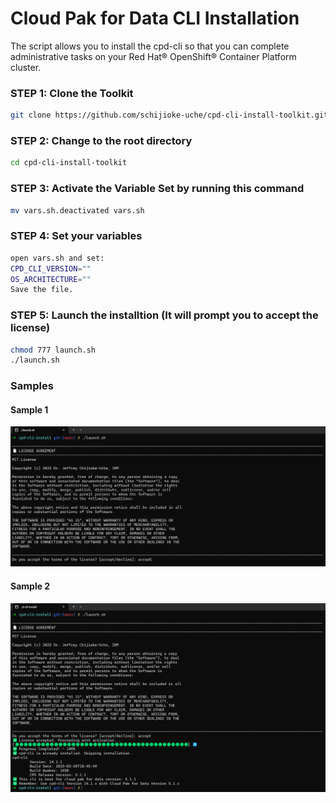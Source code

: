 # Cloud Pak for Data CLI Installation 

The script allows you to install the cpd-cli so that you can complete administrative tasks on your Red Hat® OpenShift® Container Platform cluster.

### STEP 1: Clone the Toolkit
```sh
git clone https://github.com/schijioke-uche/cpd-cli-install-toolkit.git
```

### STEP 2: Change to the root directory
```sh
cd cpd-cli-install-toolkit
```

### STEP 3: Activate the Variable Set by running this command
```sh
mv vars.sh.deactivated vars.sh
```

### STEP 4: Set your variables 
```sh
open vars.sh and set:
CPD_CLI_VERSION=""
OS_ARCHITECTURE=""
Save the file.
```

### STEP 5: Launch the installtion (It will prompt you to accept the license)
```sh
chmod 777 launch.sh
./launch.sh
```

### Samples

#### Sample 1
![Accept License](./media/sample-1.png)

#### Sample 2
![Finished Install](./media/sample-2.png)


